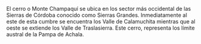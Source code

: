 El cerro o Monte Champaquí se ubica en los sector más occidental de las Sierras de Córdoba 
conocido como Sierras Grandes. Inmediatamente al este de esta cumbre se encuentra los Valle
 de Calamuchita mientras que al oeste se extiende los Valle de Traslasierra. Este cerro, 
 representa los límite austral de la Pampa de Achala.